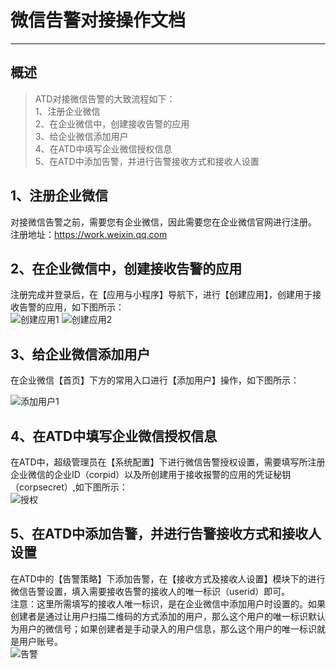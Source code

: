 ﻿
# 微信告警对接操作文档
------

## 概述

> ATD对接微信告警的大致流程如下：<br/>
> 1、注册企业微信<br/>
> 2、在企业微信中，创建接收告警的应用<br/>
> 3、给企业微信添加用户<br/>
> 4、在ATD中填写企业微信授权信息<br/>
> 5、在ATD中添加告警，并进行告警接收方式和接收人设置<br/>



## 1、注册企业微信

对接微信告警之前，需要您有企业微信，因此需要您在企业微信官网进行注册。<br/>
注册地址：https://work.weixin.qq.com<br/>

## 2、在企业微信中，创建接收告警的应用

注册完成并登录后，在【应用与小程序】导航下，进行【创建应用】，创建用于接收告警的应用，如下图所示：<br/>
![创建应用1][1]
![创建应用2][2]

## 3、给企业微信添加用户

在企业微信【首页】下方的常用入口进行【添加用户】操作，如下图所示：<br/>

![添加用户1][7]

## 4、在ATD中填写企业微信授权信息

在ATD中，超级管理员在【系统配置】下进行微信告警授权设置，需要填写所注册企业微信的企业ID（corpid）以及所创建用于接收报警的应用的凭证秘钥（corpsecret）,如下图所示：<br/>
![授权][4]

## 5、在ATD中添加告警，并进行告警接收方式和接收人设置

在ATD中的【告警策略】下添加告警，在【接收方式及接收人设置】模块下的进行微信告警设置，填入需要接收告警的接收人的唯一标识（userid）即可。<br/>
注意：这里所需填写的接收人唯一标识，是在企业微信中添加用户时设置的。如果创建者是通过让用户扫描二维码的方式添加的用户，那么这个用户的唯一标识默认为用户的微信号；如果创建者是手动录入的用户信息，那么这个用户的唯一标识就是用户账号。<br/>
![告警][5]



  [1]: http://omyh4kvaf.bkt.clouddn.com/we1.png
  [2]: http://omyh4kvaf.bkt.clouddn.com/we2.png
  [7]: http://omyh4kvaf.bkt.clouddn.com/we313.png
  [4]: http://omyh4kvaf.bkt.clouddn.com/we4.png
  [5]: http://omyh4kvaf.bkt.clouddn.com/we5.png




